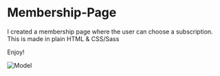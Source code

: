 # Membership-Page
I created a membership page where the user can choose a subscription. This is made in plain HTML & CSS/Sass

Enjoy!

![Model]()